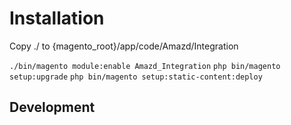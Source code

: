 # Installation

Copy ./ to {magento_root}/app/code/Amazd/Integration

`./bin/magento module:enable Amazd_Integration`
`php bin/magento setup:upgrade`
`php bin/magento setup:static-content:deploy`

## Development

